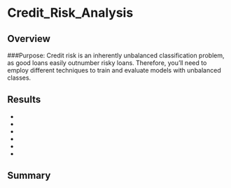 # Credit_Risk_Analysis

## Overview

###Purpose: Credit risk is an inherently unbalanced classification problem, as good loans easily outnumber risky loans. Therefore, you’ll need to employ different techniques to train and evaluate models with unbalanced classes.
  
## Results
  -
  -
  -
  -
  -
  -
  
  
## Summary
